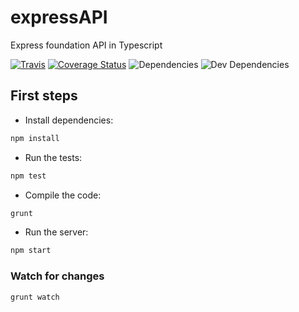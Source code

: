 # expressAPI
Express foundation API in Typescript

[![Travis](https://travis-ci.org/chrissmejia/expressAPI.svg?branch=master)](https://travis-ci.org/chrissmejia/expressAPI)
[![Coverage Status](https://coveralls.io/repos/github/chrissmejia/expressAPI/badge.svg)](https://coveralls.io/github/chrissmejia/expressAPI)
![Dependencies](https://david-dm.org/chrissmejia/expressAPI.svg)
![Dev Dependencies](https://david-dm.org/chrissmejia/expressAPI/dev-status.svg)

## First steps
* Install dependencies:

```bash
npm install
```

* Run the tests:

```bash
npm test
```

* Compile the code:

```bash
grunt
```

* Run the server:

```bash
npm start
```

### Watch for changes

```bash
grunt watch
```
